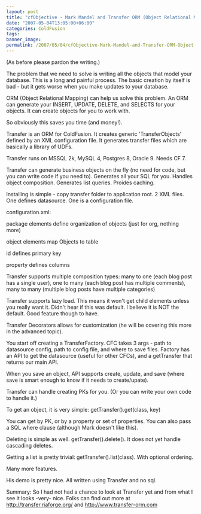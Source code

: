```yaml
---
layout: post
title: "cfObjective - Mark Mandel and Transfer ORM (Object Relational Mapping)"
date: "2007-05-04T13:05:00+06:00"
categories: ColdFusion 
tags: 
banner_image: 
permalink: /2007/05/04/cfObjective-Mark-Mandel-and-Transfer-ORM-Object-Relational-Mapping
---
```


(As before please pardon the writing.)

The problem that we need to solve is writing all the objects that model your database. This is a long and painful process. The basic creation by itself is bad - but it gets
worse when you make updates to your database.

ORM (Object Relational Mapping) can help us solve this problem. An ORM can generate your INSERT, UPDATE, DELETE, and SELECTS for your objects. It can create objects for
you to work with.

So obviously this saves you time (and money!).

Transfer is an ORM for ColdFusion. It creates generic 'TransferObjects' defined by an XML configuration file.
 It generates transfer files which are basically a library of UDFs. 

Transfer runs on MSSQL 2k, MySQL 4, Postgres 8, Oracle 9. Needs CF 7. 

Transfer can generate business objects on the fly (no need for code, but you can write code if you need to). Generates all your SQL for you. Handles object composition. Generates list queries. Proides caching. 

Installing is simple - copy transfer folder to application root. 2 XML files. One defines datasource. One is a configuration file.

configuration.xml:

package elements define organization of objects (just for org, nothing more)

object elements map Objects to table

id defines primary key

property defines columns

Transfer supports multiple composition types: many to one (each blog post has a single user), one to many (each blog post has multiple comments), many to many (multiple blog posts have multiple categories)

Transfer supports lazy load. This means it won't get child elements unless you really want it. Didn't hear if this was default. I believe it is NOT the default. Good feature though to have.

Transfer Decorators allows for customization (he will be covering this more in the advanced topic). 

You start off creating a TransferFactory. CFC takes 3 args - path to datasource config, path to config file, and where to save files. Factory has an API to get the datasource (useful for other CFCs), and a getTransfer that returns our main API.

When you save an object, API supports create, update, and save (where save is smart enough to know if it needs to create/upate).

Transfer can handle creating PKs for you. (Or you can write your own code to handle it.)

To get an object, it is very simple: getTransfer().get(class, key)

You can get by PK, or by a property or set of properties. You can also pass a SQL where clause (although Mark doesn't like this).

Deleting is simple as well. getTransfer().delete(). It does not yet handle cascading deletes. 

Getting a list is pretty trivial: getTransfer().list(class). With optional ordering. 

Many more features. 

His demo is pretty nice. All written using Transfer and no sql.

Summary: So I had not had a chance to look at Transfer yet and from what I see it looks -very- nice. Folks can find out more at <a href="http://transfer.riaforge.org/">http://transfer.riaforge.org/</a> and <a href="http://www.transfer-orm.com">http://www.transfer-orm.com</a>